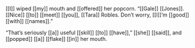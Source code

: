 [[I]] wiped [[my]] mouth and [[offered]] her popcorn. “[[Gale]] [[Jones]]. [[Nice]] [[to]] [[meet]] [[you]], [[Tara]] Robles. Don’t worry, [[I]]’m [[good]] [[with]] [[names]].”

“That’s seriously [[a]] useful [[skill]] [[to]] [[have]],” [[she]] [[said]], and [[popped]] [[a]] [[flake]] [[in]] her mouth.